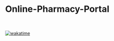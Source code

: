 # Online-Pharmacy-Portal   <br><br>
[![wakatime](https://wakatime.com/badge/user/f9739902-7539-4da9-8836-8c1a4cd952fc/project/a007fcde-c7fb-4908-8294-4b9b7fe5a39f.svg)](https://wakatime.com/badge/user/f9739902-7539-4da9-8836-8c1a4cd952fc/project/a007fcde-c7fb-4908-8294-4b9b7fe5a39f)
